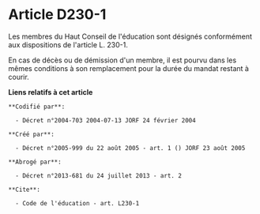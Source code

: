 # Article D230-1

Les membres du Haut Conseil de l'éducation sont désignés conformément aux dispositions de l'article L. 230-1.

En cas de décès ou de démission d'un membre, il est pourvu dans les mêmes conditions à son remplacement pour la durée du
mandat restant à courir.

**Liens relatifs à cet article**

	**Codifié par**:

	  - Décret n°2004-703 2004-07-13 JORF 24 février 2004

	**Créé par**:

	  - Décret n°2005-999 du 22 août 2005 - art. 1 () JORF 23 août 2005

	**Abrogé par**:

	  - Décret n°2013-681 du 24 juillet 2013 - art. 2

	**Cite**:

	  - Code de l'éducation - art. L230-1
